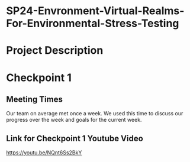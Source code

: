 # SP24-Envronment-Virtual-Realms-For-Environmental-Stress-Testing

# Project Description

# Checkpoint 1
## Meeting Times
Our team on average met once a week. We used this time to discuss our progress over the week and goals for the current week.

## Link for Checkpoint 1 Youtube Video
https://youtu.be/NQnt6Ss2BkY
